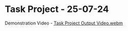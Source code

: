 # Task Project - 25-07-24

Demonstration Video - 
[Task Project Output Video.webm](https://github.com/user-attachments/assets/22231984-bcb1-486b-9430-916c141be63f)
